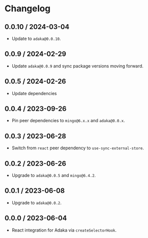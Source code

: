 # Changelog

## 0.0.10 / 2024-03-04
- Update to `adaka@0.0.10`.

## 0.0.9 / 2024-02-29
- Update `adaka@0.0.9` and sync package versions moving forward.

## 0.0.5 / 2024-02-26
- Update dependencies

## 0.0.4 / 2023-09-26
- Pin peer dependencies to `mingo@6.x.x` and `adaka@0.0.x`.

## 0.0.3 / 2023-06-28
- Switch from `react` peer dependency to `use-sync-external-store`.

## 0.0.2 / 2023-06-26
- Upgrade to `adaka@0.0.5` and `mingo@6.4.2`.

## 0.0.1 / 2023-06-08
- Upgrade to `adaka@0.0.2`.

## 0.0.0 / 2023-06-04
- React integration for Adaka via `createSelectorHook`.
